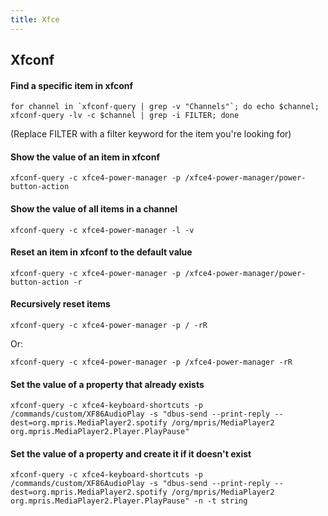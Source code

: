 ```yaml
---
title: Xfce
---
```


## Xfconf

#### Find a specific item in xfconf

    for channel in `xfconf-query | grep -v "Channels"`; do echo $channel; xfconf-query -lv -c $channel | grep -i FILTER; done

(Replace FILTER with a filter keyword for the item you're looking for)


#### Show the value of an item in xfconf

    xfconf-query -c xfce4-power-manager -p /xfce4-power-manager/power-button-action


#### Show the value of all items in a channel

    xfconf-query -c xfce4-power-manager -l -v


#### Reset an item in xfconf to the default value

    xfconf-query -c xfce4-power-manager -p /xfce4-power-manager/power-button-action -r


#### Recursively reset items

    xfconf-query -c xfce4-power-manager -p / -rR

Or:

    xfconf-query -c xfce4-power-manager -p /xfce4-power-manager -rR


#### Set the value of a property that already exists

    xfconf-query -c xfce4-keyboard-shortcuts -p /commands/custom/XF86AudioPlay -s "dbus-send --print-reply --dest=org.mpris.MediaPlayer2.spotify /org/mpris/MediaPlayer2 org.mpris.MediaPlayer2.Player.PlayPause"


#### Set the value of a property and create it if it doesn't exist

    xfconf-query -c xfce4-keyboard-shortcuts -p /commands/custom/XF86AudioPlay -s "dbus-send --print-reply --dest=org.mpris.MediaPlayer2.spotify /org/mpris/MediaPlayer2 org.mpris.MediaPlayer2.Player.PlayPause" -n -t string